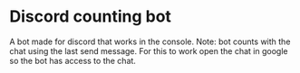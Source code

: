 # Discord counting bot
 A bot made for discord that works in the console.
 Note: bot counts with the chat using the last send message. For this to work open the chat in google so the bot has access to the chat. 